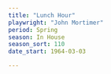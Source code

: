 ```yaml
---
title: "Lunch Hour"
playwright: "John Mortimer"
period: Spring
season: In House
season_sort: 110
date_start: 1964-03-03

---
```

